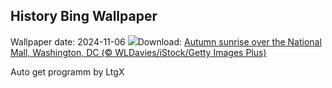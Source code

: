## History Bing Wallpaper
Wallpaper date: 2024-11-06
![](https://www.bing.com/th?id=OHR.DCSunrise_EN-US2459275186_UHD.jpg&w=1000)Download: [Autumn sunrise over the National Mall, Washington, DC (© WLDavies/iStock/Getty Images Plus)](https://www.bing.com/th?id=OHR.DCSunrise_EN-US2459275186_UHD.jpg)

Auto get programm by LtgX
